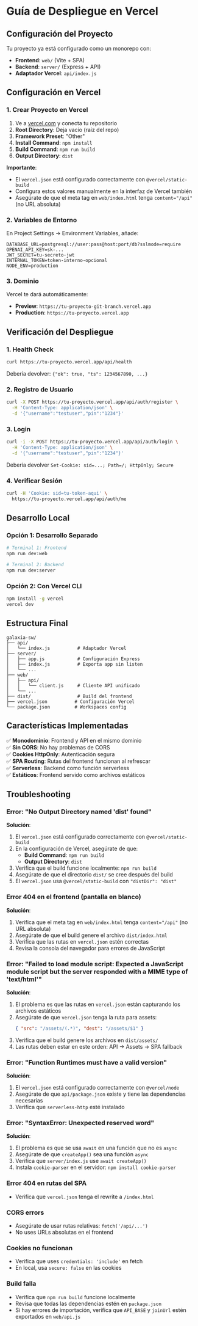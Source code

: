 # Guía de Despliegue en Vercel

## Configuración del Proyecto

Tu proyecto ya está configurado como un monorepo con:
- **Frontend**: `web/` (Vite + SPA)
- **Backend**: `server/` (Express + API)
- **Adaptador Vercel**: `api/index.js`

## Configuración en Vercel

### 1. Crear Proyecto en Vercel

1. Ve a [vercel.com](https://vercel.com) y conecta tu repositorio
2. **Root Directory**: Deja vacío (raíz del repo)
3. **Framework Preset**: "Other"
4. **Install Command**: `npm install`
5. **Build Command**: `npm run build`
6. **Output Directory**: `dist`

**Importante**: 
- El `vercel.json` está configurado correctamente con `@vercel/static-build`
- Configura estos valores manualmente en la interfaz de Vercel también
- Asegúrate de que el meta tag en `web/index.html` tenga `content="/api"` (no URL absoluta)

### 2. Variables de Entorno

En Project Settings → Environment Variables, añade:

```
DATABASE_URL=postgresql://user:pass@host:port/db?sslmode=require
OPENAI_API_KEY=sk-...
JWT_SECRET=tu-secreto-jwt
INTERNAL_TOKEN=token-interno-opcional
NODE_ENV=production
```

### 3. Dominio

Vercel te dará automáticamente:
- **Preview**: `https://tu-proyecto-git-branch.vercel.app`
- **Production**: `https://tu-proyecto.vercel.app`

## Verificación del Despliegue

### 1. Health Check
```bash
curl https://tu-proyecto.vercel.app/api/health
```
Debería devolver: `{"ok": true, "ts": 1234567890, ...}`

### 2. Registro de Usuario
```bash
curl -X POST https://tu-proyecto.vercel.app/api/auth/register \
  -H 'Content-Type: application/json' \
  -d '{"username":"testuser","pin":"1234"}'
```

### 3. Login
```bash
curl -i -X POST https://tu-proyecto.vercel.app/api/auth/login \
  -H 'Content-Type: application/json' \
  -d '{"username":"testuser","pin":"1234"}'
```

Debería devolver `Set-Cookie: sid=...; Path=/; HttpOnly; Secure`

### 4. Verificar Sesión
```bash
curl -H 'Cookie: sid=tu-token-aqui' \
  https://tu-proyecto.vercel.app/api/auth/me
```

## Desarrollo Local

### Opción 1: Desarrollo Separado
```bash
# Terminal 1: Frontend
npm run dev:web

# Terminal 2: Backend
npm run dev:server
```

### Opción 2: Con Vercel CLI
```bash
npm install -g vercel
vercel dev
```

## Estructura Final

```
galaxia-sw/
├── api/
│   └── index.js          # Adaptador Vercel
├── server/
│   ├── app.js            # Configuración Express
│   ├── index.js          # Exporta app sin listen
│   └── ...
├── web/
│   ├── api/
│   │   └── client.js     # Cliente API unificado
│   └── ...
├── dist/                 # Build del frontend
├── vercel.json          # Configuración Vercel
└── package.json         # Workspaces config
```

## Características Implementadas

✅ **Monodominio**: Frontend y API en el mismo dominio  
✅ **Sin CORS**: No hay problemas de CORS  
✅ **Cookies HttpOnly**: Autenticación segura  
✅ **SPA Routing**: Rutas del frontend funcionan al refrescar  
✅ **Serverless**: Backend como función serverless  
✅ **Estáticos**: Frontend servido como archivos estáticos  

## Troubleshooting

### Error: "No Output Directory named 'dist' found"
**Solución**: 
1. El `vercel.json` está configurado correctamente con `@vercel/static-build`
2. En la configuración de Vercel, asegúrate de que:
   - **Build Command**: `npm run build`
   - **Output Directory**: `dist`
3. Verifica que el build funcione localmente: `npm run build`
4. Asegúrate de que el directorio `dist/` se cree después del build
5. El `vercel.json` usa `@vercel/static-build` con `"distDir": "dist"`

### Error 404 en el frontend (pantalla en blanco)
**Solución**:
1. Verifica que el meta tag en `web/index.html` tenga `content="/api"` (no URL absoluta)
2. Asegúrate de que el build genere el archivo `dist/index.html`
3. Verifica que las rutas en `vercel.json` estén correctas
4. Revisa la consola del navegador para errores de JavaScript

### Error: "Failed to load module script: Expected a JavaScript module script but the server responded with a MIME type of 'text/html'"
**Solución**:
1. El problema es que las rutas en `vercel.json` están capturando los archivos estáticos
2. Asegúrate de que `vercel.json` tenga la ruta para assets:
   ```json
   { "src": "/assets/(.*)", "dest": "/assets/$1" }
   ```
3. Verifica que el build genere los archivos en `dist/assets/`
4. Las rutas deben estar en este orden: API → Assets → SPA fallback

### Error: "Function Runtimes must have a valid version"
**Solución**: 
1. El `vercel.json` está configurado correctamente con `@vercel/node`
2. Asegúrate de que `api/package.json` existe y tiene las dependencias necesarias
3. Verifica que `serverless-http` esté instalado

### Error: "SyntaxError: Unexpected reserved word"
**Solución**:
1. El problema es que se usa `await` en una función que no es `async`
2. Asegúrate de que `createApp()` sea una función `async`
3. Verifica que `server/index.js` use `await createApp()`
4. Instala `cookie-parser` en el servidor: `npm install cookie-parser`

### Error 404 en rutas del SPA
- Verifica que `vercel.json` tenga el rewrite a `/index.html`

### CORS errors
- Asegúrate de usar rutas relativas: `fetch('/api/...')`
- No uses URLs absolutas en el frontend

### Cookies no funcionan
- Verifica que uses `credentials: 'include'` en fetch
- En local, usa `secure: false` en las cookies

### Build falla
- Verifica que `npm run build` funcione localmente
- Revisa que todas las dependencias estén en `package.json`
- Si hay errores de importación, verifica que `API_BASE` y `joinUrl` estén exportados en `web/api.js`
